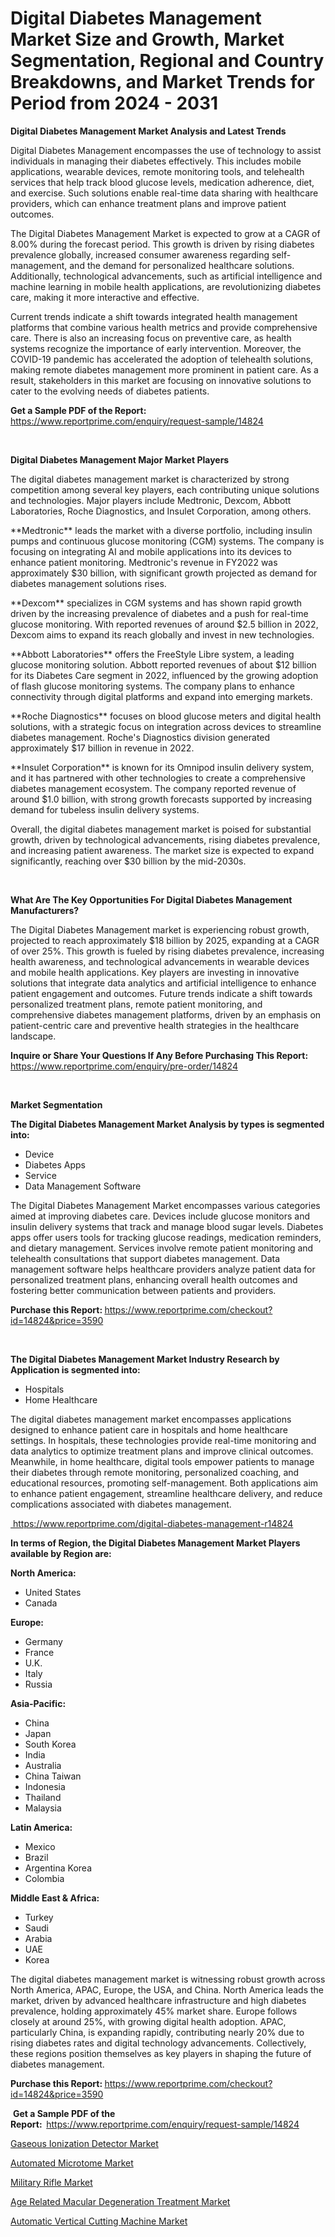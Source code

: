 <p><h1>Digital Diabetes Management Market Size and Growth, Market Segmentation, Regional and Country Breakdowns, and Market Trends for Period from 2024 -  2031</h1></p><p><strong>Digital Diabetes Management Market Analysis and Latest Trends</strong></p>
<p><p>Digital Diabetes Management encompasses the use of technology to assist individuals in managing their diabetes effectively. This includes mobile applications, wearable devices, remote monitoring tools, and telehealth services that help track blood glucose levels, medication adherence, diet, and exercise. Such solutions enable real-time data sharing with healthcare providers, which can enhance treatment plans and improve patient outcomes.</p><p>The Digital Diabetes Management Market is expected to grow at a CAGR of 8.00% during the forecast period. This growth is driven by rising diabetes prevalence globally, increased consumer awareness regarding self-management, and the demand for personalized healthcare solutions. Additionally, technological advancements, such as artificial intelligence and machine learning in mobile health applications, are revolutionizing diabetes care, making it more interactive and effective.</p><p>Current trends indicate a shift towards integrated health management platforms that combine various health metrics and provide comprehensive care. There is also an increasing focus on preventive care, as health systems recognize the importance of early intervention. Moreover, the COVID-19 pandemic has accelerated the adoption of telehealth solutions, making remote diabetes management more prominent in patient care. As a result, stakeholders in this market are focusing on innovative solutions to cater to the evolving needs of diabetes patients.</p></p>
<p><strong>Get a Sample PDF of the Report:&nbsp;</strong> <a href="https://www.reportprime.com/enquiry/request-sample/14824?utm_campaign=1420&utm_medium=2&utm_source=Github&utm_content=ia&utm_term=29112024&utm_id=digital-diabetes-management">https://www.reportprime.com/enquiry/request-sample/14824</a></p>
<p>&nbsp;</p>
<p><strong>Digital Diabetes Management Major Market Players</strong></p>
<p><p>The digital diabetes management market is characterized by strong competition among several key players, each contributing unique solutions and technologies. Major players include Medtronic, Dexcom, Abbott Laboratories, Roche Diagnostics, and Insulet Corporation, among others.</p><p>**Medtronic** leads the market with a diverse portfolio, including insulin pumps and continuous glucose monitoring (CGM) systems. The company is focusing on integrating AI and mobile applications into its devices to enhance patient monitoring. Medtronic's revenue in FY2022 was approximately $30 billion, with significant growth projected as demand for diabetes management solutions rises.</p><p>**Dexcom** specializes in CGM systems and has shown rapid growth driven by the increasing prevalence of diabetes and a push for real-time glucose monitoring. With reported revenues of around $2.5 billion in 2022, Dexcom aims to expand its reach globally and invest in new technologies.</p><p>**Abbott Laboratories** offers the FreeStyle Libre system, a leading glucose monitoring solution. Abbott reported revenues of about $12 billion for its Diabetes Care segment in 2022, influenced by the growing adoption of flash glucose monitoring systems. The company plans to enhance connectivity through digital platforms and expand into emerging markets.</p><p>**Roche Diagnostics** focuses on blood glucose meters and digital health solutions, with a strategic focus on integration across devices to streamline diabetes management. Roche's Diagnostics division generated approximately $17 billion in revenue in 2022.</p><p>**Insulet Corporation** is known for its Omnipod insulin delivery system, and it has partnered with other technologies to create a comprehensive diabetes management ecosystem. The company reported revenue of around $1.0 billion, with strong growth forecasts supported by increasing demand for tubeless insulin delivery systems.</p><p>Overall, the digital diabetes management market is poised for substantial growth, driven by technological advancements, rising diabetes prevalence, and increasing patient awareness. The market size is expected to expand significantly, reaching over $30 billion by the mid-2030s.</p></p>
<p>&nbsp;</p>
<p><strong>What Are The Key Opportunities For Digital Diabetes Management Manufacturers?</strong></p>
<p><p>The Digital Diabetes Management market is experiencing robust growth, projected to reach approximately $18 billion by 2025, expanding at a CAGR of over 25%. This growth is fueled by rising diabetes prevalence, increasing health awareness, and technological advancements in wearable devices and mobile health applications. Key players are investing in innovative solutions that integrate data analytics and artificial intelligence to enhance patient engagement and outcomes. Future trends indicate a shift towards personalized treatment plans, remote patient monitoring, and comprehensive diabetes management platforms, driven by an emphasis on patient-centric care and preventive health strategies in the healthcare landscape.</p></p>
<p><strong>Inquire or Share Your Questions If Any Before Purchasing This Report:</strong> <a href="https://www.reportprime.com/enquiry/pre-order/14824?utm_campaign=1420&utm_medium=2&utm_source=Github&utm_content=ia&utm_term=29112024&utm_id=digital-diabetes-management">https://www.reportprime.com/enquiry/pre-order/14824</a></p>
<p>&nbsp;</p>
<p><strong>Market Segmentation</strong></p>
<p><strong>The Digital Diabetes Management Market Analysis by types is segmented into:</strong></p>
<p><ul><li>Device</li><li>Diabetes Apps</li><li>Service</li><li>Data Management Software</li></ul></p>
<p><p>The Digital Diabetes Management Market encompasses various categories aimed at improving diabetes care. Devices include glucose monitors and insulin delivery systems that track and manage blood sugar levels. Diabetes apps offer users tools for tracking glucose readings, medication reminders, and dietary management. Services involve remote patient monitoring and telehealth consultations that support diabetes management. Data management software helps healthcare providers analyze patient data for personalized treatment plans, enhancing overall health outcomes and fostering better communication between patients and providers.</p></p>
<p><strong>Purchase this Report:&nbsp;</strong><a href="https://www.reportprime.com/checkout?id=14824&price=3590&utm_campaign=1420&utm_medium=2&utm_source=Github&utm_content=ia&utm_term=29112024&utm_id=digital-diabetes-management">https://www.reportprime.com/checkout?id=14824&price=3590</a></p>
<p>&nbsp;</p>
<p><strong>The Digital Diabetes Management Market Industry Research by Application is segmented into:</strong></p>
<p><ul><li>Hospitals</li><li>Home Healthcare</li></ul></p>
<p><p>The digital diabetes management market encompasses applications designed to enhance patient care in hospitals and home healthcare settings. In hospitals, these technologies provide real-time monitoring and data analytics to optimize treatment plans and improve clinical outcomes. Meanwhile, in home healthcare, digital tools empower patients to manage their diabetes through remote monitoring, personalized coaching, and educational resources, promoting self-management. Both applications aim to enhance patient engagement, streamline healthcare delivery, and reduce complications associated with diabetes management.</p></p>
<p><a href="https://www.reportprime.com/digital-diabetes-management-r14824?utm_campaign=1420&utm_medium=2&utm_source=Github&utm_content=ia&utm_term=29112024&utm_id=digital-diabetes-management">&nbsp;https://www.reportprime.com/digital-diabetes-management-r14824</a></p>
<p><strong>In terms of Region, the Digital Diabetes Management Market Players available by Region are:</strong></p>
<p>
    <p> <strong> North America: </strong>
        <ul>
            <li>United States</li>
            <li>Canada</li>
        </ul>
        </p> 
    <p> <strong> Europe: </strong>
        <ul>
            <li>Germany</li>
            <li>France</li>
            <li>U.K.</li>
            <li>Italy</li>
            <li>Russia</li>
        </ul>
        </p> 
    <p> <strong> Asia-Pacific: </strong>
        <ul>
            <li>China</li>
            <li>Japan</li>
            <li>South Korea</li>
            <li>India</li>
            <li>Australia</li>
            <li>China Taiwan</li>
            <li>Indonesia</li>
            <li>Thailand</li>
            <li>Malaysia</li>
        </ul>
        </p> 
    <p> <strong> Latin America: </strong>
        <ul>
            <li>Mexico</li>
            <li>Brazil</li>
            <li>Argentina Korea</li>
            <li>Colombia</li>
        </ul>
        </p> 
    <p> <strong> Middle East & Africa: </strong>
        <ul>
            <li>Turkey</li>
            <li>Saudi</li>
            <li>Arabia</li>
            <li>UAE</li>
            <li>Korea</li>
        </ul>
    </p>
    </p>
<p><p>The digital diabetes management market is witnessing robust growth across North America, APAC, Europe, the USA, and China. North America leads the market, driven by advanced healthcare infrastructure and high diabetes prevalence, holding approximately 45% market share. Europe follows closely at around 25%, with growing digital health adoption. APAC, particularly China, is expanding rapidly, contributing nearly 20% due to rising diabetes rates and digital technology advancements. Collectively, these regions position themselves as key players in shaping the future of diabetes management.</p></p>
<p><strong>Purchase this Report: </strong><a href="https://www.reportprime.com/checkout?id=14824&price=3590&utm_campaign=1420&utm_medium=2&utm_source=Github&utm_content=ia&utm_term=29112024&utm_id=digital-diabetes-management">https://www.reportprime.com/checkout?id=14824&price=3590</a></p>
<p>&nbsp;<strong>Get a Sample PDF of the Report:&nbsp;&nbsp;</strong><a href="https://www.reportprime.com/enquiry/request-sample/14824?utm_campaign=1420&utm_medium=2&utm_source=Github&utm_content=ia&utm_term=29112024&utm_id=digital-diabetes-management">https://www.reportprime.com/enquiry/request-sample/14824</a></p>
<p><strong></strong></p>
<p><p><a href="https://issuu.com/reportprime-2/docs/gaseous-ionization-detector-market-size-2030.pptx?utm_campaign=1420&utm_medium=2&utm_source=Github&utm_content=ia&utm_term=29112024&utm_id=digital-diabetes-management">Gaseous Ionization Detector Market</a></p><p><a href="https://www.linkedin.com/pulse/automated-microtome-market-research-report-2024-2031-f7q6c?utm_campaign=1420&utm_medium=2&utm_source=Github&utm_content=ia&utm_term=29112024&utm_id=digital-diabetes-management">Automated Microtome Market</a></p><p><a href="https://issuu.com/reportprime-2/docs/military-rifle-market-size-2030.pptx?utm_campaign=1420&utm_medium=2&utm_source=Github&utm_content=ia&utm_term=29112024&utm_id=digital-diabetes-management">Military Rifle Market</a></p><p><a href="https://github.com/darenph8er/Market-Research-Report-List-1/blob/main/age-related-macular-degeneration-treatment-market.md?utm_campaign=1420&utm_medium=2&utm_source=Github&utm_content=ia&utm_term=29112024&utm_id=digital-diabetes-management">Age Related Macular Degeneration Treatment Market</a></p><p><a href="https://www.linkedin.com/pulse/automatic-vertical-cutting-machine-market-forecast-future-ozy3c?utm_campaign=1420&utm_medium=2&utm_source=Github&utm_content=ia&utm_term=29112024&utm_id=digital-diabetes-management">Automatic Vertical Cutting Machine Market</a></p></p>
